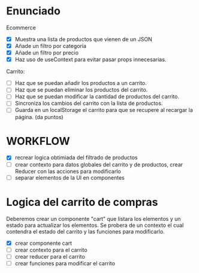# Enunciado

Ecommerce

- [x] Muestra una lista de productos que vienen de un JSON
- [x] Añade un filtro por categoría
- [x] Añade un filtro por precio
- [x] Haz uso de useContext para evitar pasar props innecesarias.

Carrito:

- [ ] Haz que se puedan añadir los productos a un carrito.
- [ ] Haz que se puedan eliminar los productos del carrito.
- [ ] Haz que se puedan modificar la cantidad de productos del carrito.
- [ ] Sincroniza los cambios del carrito con la lista de productos.
- [ ] Guarda en un localStorage el carrito para que se recupere al recargar la página. (da puntos)

# WORKFLOW

- [x] recrear logica obtimiada del filtrado de productos
- [ ] crear contexto para datos globales del carrito y de productos, crear Reducer con las acciones para modificarlo
- [ ] separar elementos de la UI en componentes

# Logica del carrito de compras

Deberemos crear un componente "cart" que listara los elementos y un estado para actualizar los elementos. Se probera de un contexto el cual contendra el estado del carrito y las funciones para modificarlo.

- [x] crear componente cart
- [ ] crear contexto para el carrito
- [ ] crear reducer para el carrito
- [ ] crear funciones para modificar el carrito
